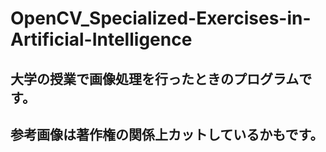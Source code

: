# OpenCV_Specialized-Exercises-in-Artificial-Intelligence
## 大学の授業で画像処理を行ったときのプログラムです。
## 参考画像は著作権の関係上カットしているかもです。
